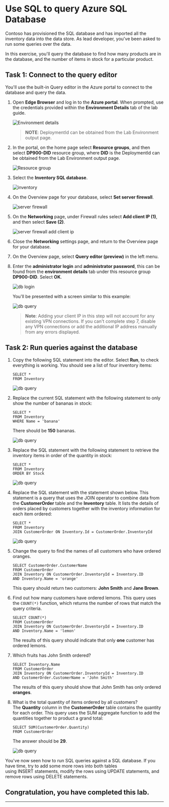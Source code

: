 # Use SQL to query Azure SQL Database

Contoso has provisioned the SQL database and has imported all the inventory data into the data store. As lead developer, you've been asked to run some queries over the data.

In this exercise, you'll query the database to find how many products are in the database, and the number of items in stock for a particular product.

## Task 1: Connect to the query editor

You'll use the built-in Query editor in the Azure portal to connect to the database and query the data.

1. Open **Edge Browser** and log in to the **Azure portal**. When prompted, use the credentials provided within the **Environment Details** tab of the lab guide.

    ![Environment details](media/environment-details.png "Environment details")
    
    >**NOTE**: DeploymentId can be obtained from the Lab Environment output page.

2. In the portal, on the home page select **Resource groups**, and then select **DP900-DID** resource group, where **DID** is the DeploymentId can be obtained from the Lab Environment output page.

    ![Resource group](media/dp-900-rg.png "dp-900 rg")
    
3. Select the **Inventory SQL database**. 
    
    ![inventory](media/inventory-in-rg.png "inventory sql")

4. On the Overview page for your database, select **Set server firewall**.

    ![server firewall](media/set-server-firewall.png "server firewall")
    
5. On the **Networking** page, under Firewall rules select **Add client IP (1)**, and then select **Save (2)**.

    ![server firewall add client ip](media/add-client-ip.png "client IP")

6. Close the **Networking** settings page, and return to the Overview page for your database.

7. On the Overview page, select **Query editor (preview)** in the left menu.

8. Enter the **administrator login** and **administrator password**, this can be found from the **environment details** tab under this resource group **DP900-DID**. Select **OK**.

    ![db login](media/database-login.png "db login")

    You'll be presented with a screen similar to this example:

    ![db query](media/database-query.png "db query")
    
    >**Note**: Adding your client IP in this step will not account for any existing VPN connections. If you can't complete step 7, disable any VPN connections or add the additional IP address manually from any errors displayed.

## Task 2: Run queries against the database

1. Copy the following SQL statement into the editor. Select **Run**, to check everything is working. You should see a list of four inventory items:

    ```
    SELECT *
    FROM Inventory

    ```

    ![db query](media/select-star-inventory.png "db query")

2. Replace the current SQL statement with the following statement to only show the number of bananas in stock:

    ```
    SELECT *
    FROM Inventory
    WHERE Name = 'banana'

    ```

    There should be **150** bananas.

    ![db query](media/select-banana.png "db query")

3. Replace the SQL statement with the following statement to retrieve the inventory items in order of the quantity in stock:

    ```
    SELECT *
    FROM Inventory
    ORDER BY Stock

    ```

    ![db query](media/orderby-stock.png "db query")

4. Replace the SQL statement with the statement shown below. This statement is a query that uses the JOIN operator to combine data from the **CustomerOrder** table and the **Inventory** table. It lists the details of orders placed by customers together with the inventory information for each item ordered:

    ```
    SELECT *
    FROM Inventory
    JOIN CustomerOrder ON Inventory.Id = CustomerOrder.InventoryId

    ```

    ![db query](media/customer-order.png "db query")

5. Change the query to find the names of all customers who have ordered oranges.
  
    ```
    SELECT CustomerOrder.CustomerName
    FROM CustomerOrder
    JOIN Inventory ON CustomerOrder.InventoryId = Inventory.ID
    AND Inventory.Name = 'orange'

    ```

    This query should return two customers: **John Smith** and **Jane Brown**.

6. Find out how many customers have ordered lemons. This query uses the ```COUNT(*)``` function, which returns the number of rows that match the query criteria.

    ```
    SELECT COUNT(*)
    FROM CustomerOrder
    JOIN Inventory ON CustomerOrder.InventoryId = Inventory.ID
    AND Inventory.Name = 'lemon'

    ```

    The results of this query should indicate that only **one** customer has ordered lemons.

7. Which fruits has John Smith ordered?

    ```
    SELECT Inventory.Name
    FROM CustomerOrder
    JOIN Inventory ON CustomerOrder.InventoryId = Inventory.ID
    AND CustomerOrder.CustomerName = 'John Smith'

    ```

    The results of this query should show that John Smith has only ordered **oranges**.

8. What is the total quantity of items ordered by all customers? The **Quantity** column in the **CustomerOrder** table contains the quantity for each order. This query uses the SUM aggregate function to add the quantities together to product a grand total:

    ```
    SELECT SUM(CustomerOrder.Quantity)
    FROM CustomerOrder
    ```

    The answer should be **29**.
    
    ![db query](media/final-result.png "db query")
    
You've now seen how to run SQL queries against a SQL database. If you have time, try to add some more rows into both tables using INSERT statements, modify the rows using UPDATE statements, and remove rows using DELETE statements.

## Congratulation, you have completed this lab.
------------
